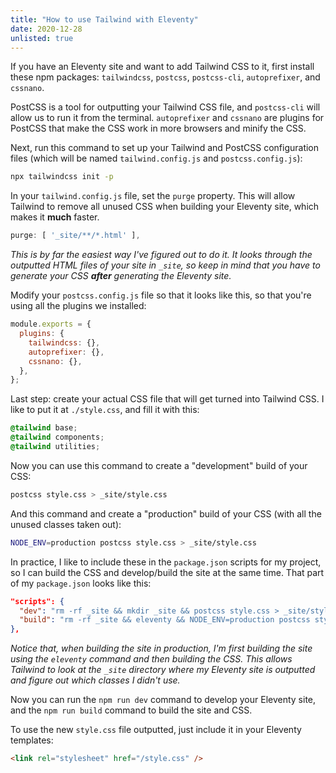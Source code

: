 ```yaml
---
title: "How to use Tailwind with Eleventy"
date: 2020-12-28
unlisted: true
---
```


If you have an Eleventy site and want to add Tailwind CSS to it, first install these npm packages: `tailwindcss`, `postcss`, `postcss-cli`, `autoprefixer`, and `cssnano`.

PostCSS is a tool for outputting your Tailwind CSS file, and `postcss-cli` will allow us to run it from the terminal. `autoprefixer` and `cssnano` are plugins for PostCSS that make the CSS work in more browsers and minify the CSS.

Next, run this command to set up your Tailwind and PostCSS configuration files (which will be named `tailwind.config.js` and `postcss.config.js`):

```bash
npx tailwindcss init -p
```

In your `tailwind.config.js` file, set the `purge` property. This will allow Tailwind to remove all unused CSS when building your Eleventy site, which makes it **much** faster.

```javascript
purge: [ '_site/**/*.html' ],
```

_This is by far the easiest way I've figured out to do it. It looks through the outputted HTML files of your site in `_site`, so keep in mind that you have to generate your CSS **after** generating the Eleventy site._

Modify your `postcss.config.js` file so that it looks like this, so that you're using all the plugins we installed:

```js
module.exports = {
  plugins: {
    tailwindcss: {},
    autoprefixer: {},
    cssnano: {},
  },
};
```

Last step: create your actual CSS file that will get turned into Tailwind CSS. I like to put it at `./style.css`, and fill it with this:

```css
@tailwind base;
@tailwind components;
@tailwind utilities;
```

Now you can use this command to create a "development" build of your CSS:

```bash
postcss style.css > _site/style.css
```

And this command and create a "production" build of your CSS (with all the unused classes taken out):

```bash
NODE_ENV=production postcss style.css > _site/style.css
```

In practice, I like to include these in the `package.json` scripts for my project, so I can build the CSS and develop/build the site at the same time. That part of my `package.json` looks like this:

```json
"scripts": {
  "dev": "rm -rf _site && mkdir _site && postcss style.css > _site/style.css && eleventy --serve --quiet",
  "build": "rm -rf _site && eleventy && NODE_ENV=production postcss style.css > _site/style.css"
},
```

_Notice that, when building the site in production, I'm first building the site using the `eleventy` command and then building the CSS. This allows Tailwind to look at the `_site` directory where my Eleventy site is outputted and figure out which classes I didn't use._

Now you can run the `npm run dev` command to develop your Eleventy site, and the `npm run build` command to build the site and CSS.

To use the new `style.css` file outputted, just include it in your Eleventy templates:

```html
<link rel="stylesheet" href="/style.css" />
```
